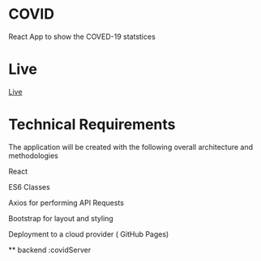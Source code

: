 # COVID
React App to show the COVED-19 statstices
# Live
[Live]()

# Technical Requirements
The application will be created with the following overall architecture and methodologies

React

ES6 Classes

Axios for performing API Requests

Bootstrap for layout and styling

Deployment to a cloud provider ( GitHub Pages)

** backend :covidServer